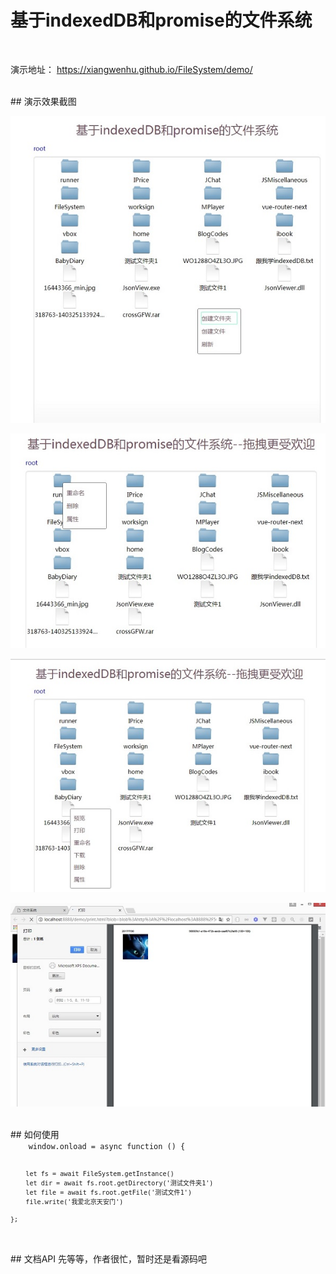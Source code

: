 
# 基于indexedDB和promise的文件系统
<br/>
<p>演示地址： <a href='https://xiangwenhu.github.io/FileSystem/demo/' target='blank'>https://xiangwenhu.github.io/FileSystem/demo/</a></p>
<br/>
## 演示效果截图
<p>
    <img src='docs/screenshot/ss1.jpg' alt='' ></img>
</p>
<p>
    <img src='docs/screenshot/ss2.jpg' alt='' ></img>
</p>
<p>
    <img src='docs/screenshot/ss3.jpg' alt='' ></img>
</p>
<p>
    <img src='docs/screenshot/ss4.jpg' alt='' ></img>
</p>

<br/>
## 如何使用

<code>
    window.onload = async function () {

        let fs = await FileSystem.getInstance()           
        let dir = await fs.root.getDirectory('测试文件夹1')
        let file = await fs.root.getFile('测试文件1')
        file.write('我爱北京天安门')     
        
    };
</code>

<br/>
## 文档API
先等等，作者很忙，暂时还是看源码吧


